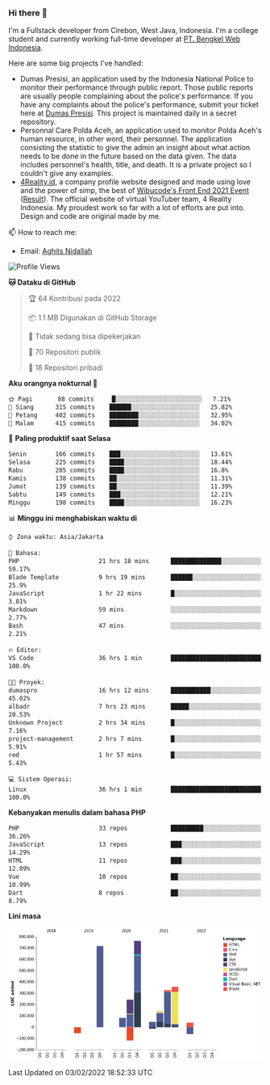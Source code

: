 ### Hi there 👋
I'm a Fullstack developer from Cirebon, West Java, Indonesia. I'm a college student and currently working full-time developer at [PT. Bengkel Web Indonesia](https://github.com/PT-Bengkel-Web-Indonesia).

Here are some big projects I've handled:
- Dumas Presisi, an application used by the Indonesia National Police to monitor their performance through public report. Those public reports are usually people complaining about the police's performance. If you have any complaints about the police's performance, submit your ticket here at [Dumas Presisi](https://dumaspresisi.polri.go.id/dumaspro). This project is maintained daily in a secret repository.
- Personnal Care Polda Aceh, an application used to monitor Polda Aceh's human resource, in other word, their personnel. The application consisting the statistic to give the admin an insight about what action needs to be done in the future based on the data given. The data includes personnel's health, title, and death. It is a private project so I couldn't give any examples.
- [4Reality.id](https://4reality.id), a company profile website designed and made using love and the power of simp, the best of [Wibucode's Front End 2021 Event](https://github.com/wibucode02/submision-event-frontend-2021) ([Result](https://github.com/wibucode02/top-5-pemenang-event-front-end-wibucode-2021)). The official website of virtual YouTuber team, 4 Reality Indonesia. My proudest work so far with a lot of efforts are put into. Design and code are original made by me.

📫 How to reach me:
- Email: [Aghits Nidallah](mailto:yourlovelydev@gmail.com)

<!--START_SECTION:waka-->
![Profile Views](http://img.shields.io/badge/Profil%20dilihat-2-blue)

**🐱 Dataku di GitHub** 

> 🏆 64 Kontribusi pada 2022
 > 
> 📦 1.1 MB Digunakan di GitHub Storage 
 > 
> 🚫 Tidak sedang bisa dipekerjakan
 > 
> 📜 70 Repositori publik 
 > 
> 🔑 18 Repositori pribadi  
 > 
**Aku orangnya nokturnal 🦉** 

```text
🌞 Pagi       88 commits     █░░░░░░░░░░░░░░░░░░░░░░░░   7.21% 
🌆 Siang      315 commits    ██████░░░░░░░░░░░░░░░░░░░   25.82% 
🌃 Petang     402 commits    ████████░░░░░░░░░░░░░░░░░   32.95% 
🌙 Malam      415 commits    ████████░░░░░░░░░░░░░░░░░   34.02%

```
📅 **Paling produktif saat Selasa** 

```text
Senin        166 commits    ███░░░░░░░░░░░░░░░░░░░░░░   13.61% 
Selasa       225 commits    ████░░░░░░░░░░░░░░░░░░░░░   18.44% 
Rabu         205 commits    ████░░░░░░░░░░░░░░░░░░░░░   16.8% 
Kamis        138 commits    ██░░░░░░░░░░░░░░░░░░░░░░░   11.31% 
Jumat        139 commits    ██░░░░░░░░░░░░░░░░░░░░░░░   11.39% 
Sabtu        149 commits    ███░░░░░░░░░░░░░░░░░░░░░░   12.21% 
Minggu       198 commits    ████░░░░░░░░░░░░░░░░░░░░░   16.23%

```


📊 **Minggu ini menghabiskan waktu di** 

```text
⌚︎ Zona waktu: Asia/Jakarta

💬 Bahasa: 
PHP                      21 hrs 18 mins      ██████████████░░░░░░░░░░░   59.17% 
Blade Template           9 hrs 19 mins       ██████░░░░░░░░░░░░░░░░░░░   25.9% 
JavaScript               1 hr 22 mins        █░░░░░░░░░░░░░░░░░░░░░░░░   3.81% 
Markdown                 59 mins             ░░░░░░░░░░░░░░░░░░░░░░░░░   2.77% 
Bash                     47 mins             ░░░░░░░░░░░░░░░░░░░░░░░░░   2.21%

🔥 Editor: 
VS Code                  36 hrs 1 min        █████████████████████████   100.0%

🐱‍💻 Proyek: 
dumaspro                 16 hrs 12 mins      ███████████░░░░░░░░░░░░░░   45.02% 
albadr                   7 hrs 23 mins       █████░░░░░░░░░░░░░░░░░░░░   20.53% 
Unknown Project          2 hrs 34 mins       █░░░░░░░░░░░░░░░░░░░░░░░░   7.16% 
project-management       2 hrs 7 mins        █░░░░░░░░░░░░░░░░░░░░░░░░   5.91% 
red                      1 hr 57 mins        █░░░░░░░░░░░░░░░░░░░░░░░░   5.43%

💻 Sistem Operasi: 
Linux                    36 hrs 1 min        █████████████████████████   100.0%

```

**Kebanyakan menulis dalam bahasa PHP** 

```text
PHP                      33 repos            █████████░░░░░░░░░░░░░░░░   36.26% 
JavaScript               13 repos            ███░░░░░░░░░░░░░░░░░░░░░░   14.29% 
HTML                     11 repos            ███░░░░░░░░░░░░░░░░░░░░░░   12.09% 
Vue                      10 repos            ██░░░░░░░░░░░░░░░░░░░░░░░   10.99% 
Dart                     8 repos             ██░░░░░░░░░░░░░░░░░░░░░░░   8.79%

```


**Lini masa**

![Chart not found](https://raw.githubusercontent.com/NikarashiHatsu/NikarashiHatsu/master/charts/bar_graph.png) 


 Last Updated on 03/02/2022 18:52:33 UTC
<!--END_SECTION:waka-->
